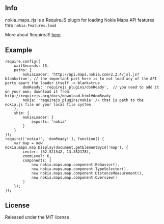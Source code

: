## Info

nokia_maps_rjs is a RequireJS plugin for loading Nokia Maps API features thru `nokia.Features.load`

More about RequireJS [here](http://requirejs.org)

## Example

    require.config({
        waitSeconds: 15,
        paths: {
            nokiaLoader: 'http://api.maps.nokia.com/2.2.4/jsl.js?blank=true', // the important part here is to not load any of the API parts apart the loader itself -> blank=true
            domReady: 'requirejs_plugins/domReady',  // you need to add it on your own; download it from: http://requirejs.org/docs/download.html#domReady
            nokia: 'requirejs_plugins/nokia' // that is path to the nokia.js file on your local file system
        },
        shim: {
            nokiaLoader: {
                exports: 'nokia'
            }
        }
    });
    require(['nokia!', 'domReady!'], function() {
        var map = new nokia.maps.map.Display(document.getElementById('map'), {
            center: [52.521542, 13.382178],
            zoomLevel: 6,
            components: [
                new nokia.maps.map.component.Behavior(),
                new nokia.maps.map.component.TypeSelector(),
                new nokia.maps.map.component.DistanceMeasurement(),
                new nokia.maps.map.component.Overview()
            ]
        });
    });


## License

Released under the MIT license